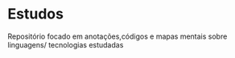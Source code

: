 # Estudos
Repositório focado em anotações,códigos e mapas mentais sobre linguagens/ tecnologias estudadas
